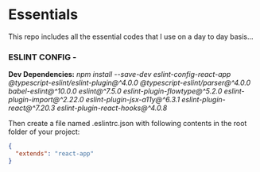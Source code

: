 # Essentials
This repo includes all the essential codes that I use on a day to day basis...

### ESLINT CONFIG -

**Dev Dependencies:**
*npm install --save-dev eslint-config-react-app @typescript-eslint/eslint-plugin@^4.0.0 @typescript-eslint/parser@^4.0.0 babel-eslint@^10.0.0 eslint@^7.5.0 eslint-plugin-flowtype@^5.2.0 eslint-plugin-import@^2.22.0 eslint-plugin-jsx-a11y@^6.3.1 eslint-plugin-react@^7.20.3 eslint-plugin-react-hooks@^4.0.8*

Then create a file named .eslintrc.json with following contents in the root folder of your project:
```json
{
  "extends": "react-app"
}
```
